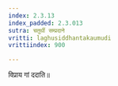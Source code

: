 ```yaml
---
index: 2.3.13
index_padded: 2.3.013
sutra: चतुर्थी सम्प्रदाने
vritti: laghusiddhantakaumudi
vrittiindex: 900

---
```

विप्राय गां ददाति॥